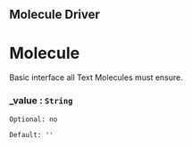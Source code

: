 ## Molecule Driver
# Molecule
Basic interface all Text Molecules must ensure.

### _value : `String`
`Optional: no`

`Default: ''`
